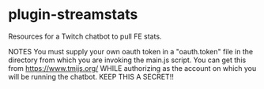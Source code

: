 # plugin-streamstats
Resources for a Twitch chatbot to pull FE stats.

NOTES
You must supply your own oauth token in a "oauth.token" file in the directory from which you are invoking the main.js script. You can get this from https://www.tmijs.org/ WHILE authorizing as the account on which you will be running the chatbot. KEEP THIS A SECRET!!
